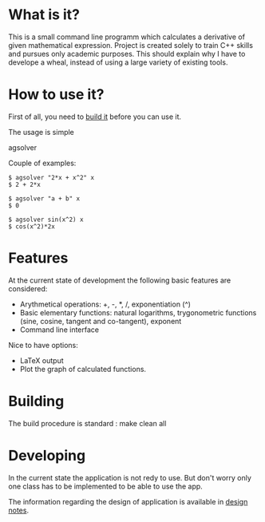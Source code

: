 # What is it?

This is a small command line programm which calculates a derivative of given mathematical expression. 
Project is created solely to train C++ skills and pursues only academic purposes.
This should explain why I have to develope a wheal, instead of using a large variety of existing tools.

# How to use it?
First of all, you need to [build it](#build) before you can use it.

The usage is simple

agsolver <expression> <variable>

Couple of examples:
```
$ agsolver "2*x + x^2" x
$ 2 + 2*x
```

```
$ agsolver "a + b" x
$ 0
```

```
$ agsolver sin(x^2) x
$ cos(x^2)*2x
```
# Features

At the current state of development the following basic features are considered:
* Arythmetical operations: +, -, *, /, exponentiation (^)
* Basic elementary functions: natural logarithms, trygonometric functions (sine, cosine, tangent and co-tangent), exponent
* Command line interface

Nice to have options:
* LaTeX output
* Plot the graph of calculated functions. 

# Building <a name="build"></a>

The build procedure is standard :
make clean all 

# Developing 

In the current state the application is not redy to use.
But don't worry only one class has to be implemented to be able to use the app.

The information regarding the design of application is available in [design notes](design/docs/notes.md).